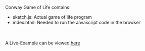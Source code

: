 Conway Game of Life contains:
- sketch.js: Actual game of life program
- index.html: Needed to run the Javascript code in the browser

<br></br>
A Live-Example can be viewed [here](https://BambooFlower.github.io/Math-Scripts/#conway_game)
